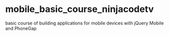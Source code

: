 mobile_basic_course_ninjacodetv
===============================

basic course of building applications for mobile devices with jQuery Mobile and PhoneGap

